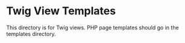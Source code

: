 # Twig View Templates

This directory is for Twig views. PHP page templates should go in the templates directory.